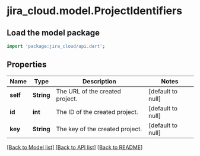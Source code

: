 # jira_cloud.model.ProjectIdentifiers

## Load the model package
```dart
import 'package:jira_cloud/api.dart';
```

## Properties
Name | Type | Description | Notes
------------ | ------------- | ------------- | -------------
**self** | **String** | The URL of the created project. | [default to null]
**id** | **int** | The ID of the created project. | [default to null]
**key** | **String** | The key of the created project. | [default to null]

[[Back to Model list]](../README.md#documentation-for-models) [[Back to API list]](../README.md#documentation-for-api-endpoints) [[Back to README]](../README.md)


